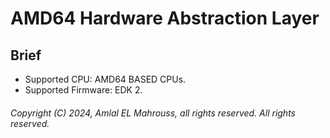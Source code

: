 # AMD64 Hardware Abstraction Layer

## Brief

- Supported CPU: AMD64 BASED CPUs.
- Supported Firmware: EDK 2.

###### Copyright (C) 2024, Amlal EL Mahrouss, all rights reserved. All rights reserved.
